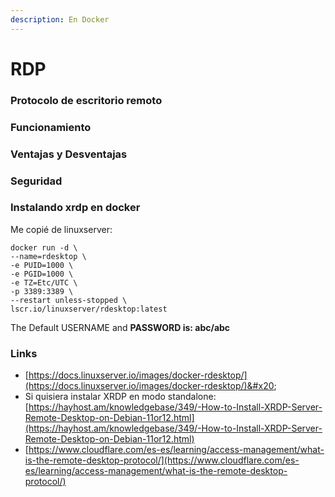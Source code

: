 ```yaml
---
description: En Docker
---
```


# RDP

### Protocolo de escritorio remoto

### Funcionamiento

### Ventajas y Desventajas

### Seguridad





### Instalando xrdp en docker

Me copié de linuxserver:

```
docker run -d \ 
--name=rdesktop \ 
-e PUID=1000 \ 
-e PGID=1000 \ 
-e TZ=Etc/UTC \ 
-p 3389:3389 \ 
--restart unless-stopped \ 
lscr.io/linuxserver/rdesktop:latest
```

The Default USERNAME and **PASSWORD is: abc/abc**

### Links

* [https://docs.linuxserver.io/images/docker-rdesktop/](https://docs.linuxserver.io/images/docker-rdesktop/)&#x20;
* Si quisiera instalar XRDP en modo standalone: [https://hayhost.am/knowledgebase/349/-How-to-Install-XRDP-Server-Remote-Desktop-on-Debian-11or12.html](https://hayhost.am/knowledgebase/349/-How-to-Install-XRDP-Server-Remote-Desktop-on-Debian-11or12.html)
* [https://www.cloudflare.com/es-es/learning/access-management/what-is-the-remote-desktop-protocol/](https://www.cloudflare.com/es-es/learning/access-management/what-is-the-remote-desktop-protocol/)

